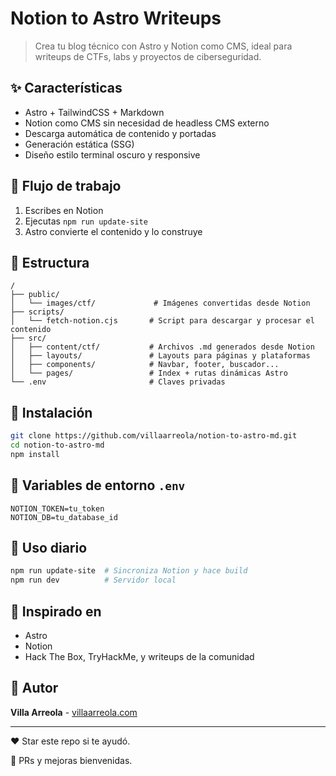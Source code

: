 # Notion to Astro Writeups

> Crea tu blog técnico con Astro y Notion como CMS, ideal para writeups de CTFs, labs y proyectos de ciberseguridad.

## ✨ Características

- Astro + TailwindCSS + Markdown
- Notion como CMS sin necesidad de headless CMS externo
- Descarga automática de contenido y portadas
- Generación estática (SSG)
- Diseño estilo terminal oscuro y responsive

## 🔄 Flujo de trabajo

1. Escribes en Notion
2. Ejecutas `npm run update-site`
3. Astro convierte el contenido y lo construye

## 📂 Estructura

```
/
├── public/
│   └── images/ctf/             # Imágenes convertidas desde Notion
├── scripts/
│   └── fetch-notion.cjs       # Script para descargar y procesar el contenido
├── src/
│   ├── content/ctf/           # Archivos .md generados desde Notion
│   ├── layouts/               # Layouts para páginas y plataformas
│   ├── components/            # Navbar, footer, buscador...
│   └── pages/                 # Index + rutas dinámicas Astro
└── .env                       # Claves privadas
```

## 🚀 Instalación

```bash
git clone https://github.com/villaarreola/notion-to-astro-md.git
cd notion-to-astro-md
npm install
```

## 🔐 Variables de entorno `.env`

```
NOTION_TOKEN=tu_token
NOTION_DB=tu_database_id
```

## 📅 Uso diario

```bash
npm run update-site  # Sincroniza Notion y hace build
npm run dev          # Servidor local
```

## 🌟 Inspirado en
- Astro
- Notion
- Hack The Box, TryHackMe, y writeups de la comunidad

## 🙌 Autor
**Villa Arreola** - [villaarreola.com](https://villaarreola.com)

---

❤️ Star este repo si te ayudó.

📢 PRs y mejoras bienvenidas.
